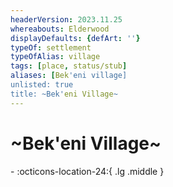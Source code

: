 ```yaml
---
headerVersion: 2023.11.25
whereabouts: Elderwood
displayDefaults: {defArt: ''}
typeOf: settlement
typeOfAlias: village
tags: [place, status/stub]
aliases: [Bek'eni village]
unlisted: true
title: ~Bek'eni Village~
---
```

# ~Bek'eni Village~
<div class="grid cards ext-narrow-margin ext-one-column" markdown>
-    :octicons-location-24:{ .lg .middle }   
</div>



